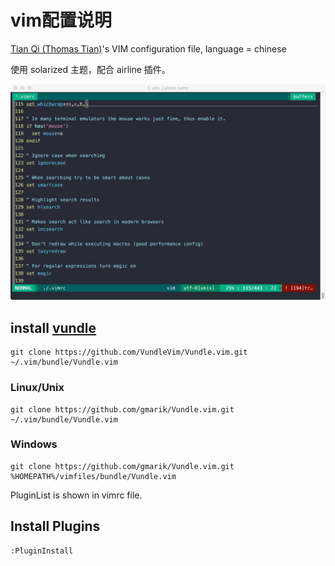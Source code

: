 # vim配置说明

[Tian Qi (Thomas Tian)](http://www.thomastian.com)'s VIM configuration file, language = chinese

使用 solarized 主题，配合 airline 插件。

![screenshot](https://github.com/kitian616/config/blob/master/vim/screenshot.png?raw=true)

## install [vundle](https://github.com/gmarik/Vundle.vim)

```
git clone https://github.com/VundleVim/Vundle.vim.git ~/.vim/bundle/Vundle.vim
```

### Linux/Unix

```
git clone https://github.com/gmarik/Vundle.vim.git ~/.vim/bundle/Vundle.vim
```

### Windows

```
git clone https://github.com/gmarik/Vundle.vim.git %HOMEPATH%/vimfiles/bundle/Vundle.vim
```

PluginList is shown in vimrc file.

## Install Plugins

```
:PluginInstall
```
